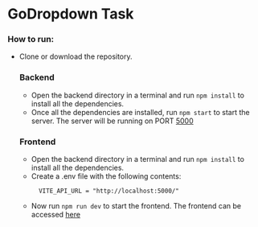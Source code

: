 # GoDropdown Task

### How to run:
- Clone or download the repository.
  ### Backend
  - Open the backend directory in a terminal and run `npm install` to install all the dependencies.
  - Once all the dependencies are installed, run `npm start` to start the server. The server will be running on PORT [5000](http://localhost:5000/)
  ### Frontend
  - Open the backend directory in a terminal and run `npm install` to install all the dependencies.
  - Create a .env file with the following contents:
    ```
      VITE_API_URL = "http://localhost:5000/"
    ```
  - Now run `npm run dev` to start the frontend. The frontend can be accessed [here](http://localhost:5173/)